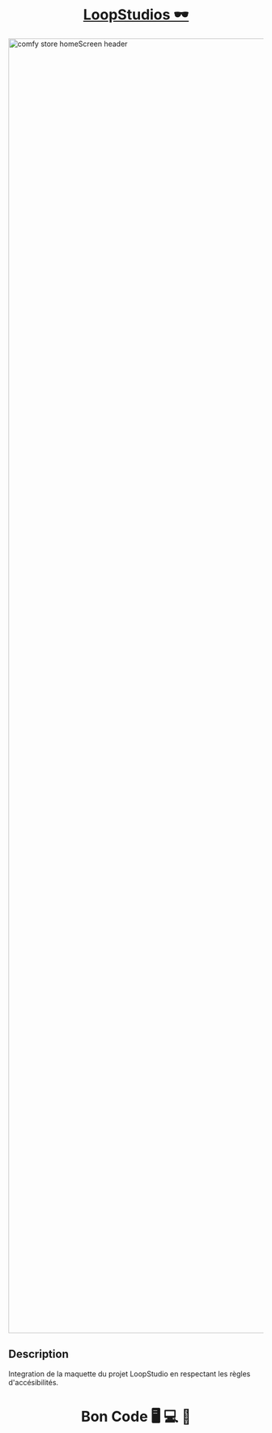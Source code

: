 <div>
  <h1 align="center">
    <a href="https://github.com/armandwadji/LoopStudio.git">LoopStudios  🕶
    </a>  
  </h1>
</div> 

<img width="2560" alt="comfy store homeScreen header" src="https://user-images.githubusercontent.com/90448006/195712361-c68c751a-205f-456a-8a54-efc4bde81efb.jpg">


## Description
Integration de la maquette du projet LoopStudio en respectant les règles d'accésibilités.

<h1 align="center">Bon Code 🖥 💻 📱</h1>
